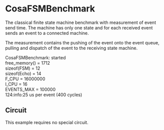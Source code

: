 CosaFSMBenchmark
================

The classical finite state machine benchmark with measurement of event
send time. The machine has only one state and for each received event
sends an event to a connected machine. 

The measurement contains the pushing of the event onto the event
queue, pulling and dispatch of the event to the receiving state
machine.  

CosaFSMBenchmark: started  
free_memory() = 1712  
sizeof(FSM) = 12  
sizeof(Echo) = 14  
F_CPU = 16000000  
I_CPU = 16  
EVENTS_MAX = 100000  
124:info:25 us per event (400 cycles)  

Circuit
-------
This example requires no special circuit. 




